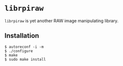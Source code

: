 # `librpiraw`

`librpiraw` is yet another RAW image manipulating library.


## Installation

```
$ autoreconf -i -m
$ ./configure
$ make
$ sudo make install
```
